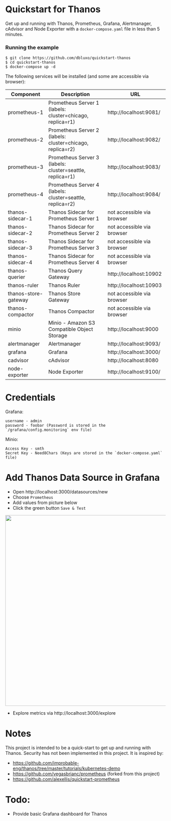 # Quickstart for Thanos

Get up and running with Thanos, Prometheus, Grafana, Alertmanager, cAdvisor and Node Exporter with a `docker-compose.yaml` file in less than 5 minutes.

### Running the example

```
$ git clone https://github.com/dbluxo/quickstart-thanos
$ cd quickstart-thanos
$ docker-compose up -d
```

The following services will be installed (and some are accessible via browser):

| Component                     | Description                                                               | URL                           |
| -----------------------       | ------------------------------------------------------                    | ----------------------------- |
| prometheus-1                  | Prometheus Server 1 (labels: cluster=chicago, replica=r1)       | http://localhost:9081/        |
| prometheus-2                  | Prometheus Server 2 (labels: cluster=chicago, replica=r2)        | http://localhost:9082/        |
| prometheus-3                  | Prometheus Server 3 (labels: cluster=seattle, replica=r1)        | http://localhost:9083/        |
| prometheus-4                  | Prometheus Server 4 (labels: cluster=seattle, replica=r2)       | http://localhost:9084/        |
| thanos-sidecar-1              | Thanos Sidecar for Prometheus Server 1                                    | not accessible via browser    |
| thanos-sidecar-2              | Thanos Sidecar for Prometheus Server 2                                    | not accessible via browser    |
| thanos-sidecar-3              | Thanos Sidecar for Prometheus Server 3                                    | not accessible via browser    |
| thanos-sidecar-4              | Thanos Sidecar for Prometheus Server 4                                    | not accessible via browser    |
| thanos-querier                | Thanos Query Gateway                                                             | http://localhost:10902        |
| thanos-ruler                  | Thanos Ruler                                                                     | http://localhost:10903        |
| thanos-store-gateway          | Thanos Store Gateway                                                             | not accessible via browser    |
| thanos-compactor              | Thanos Compactor                                                                 | not accessible via browser    |
| minio                         | Minio - Amazon S3 Compatible Object Storage  | http://localhost:9000 |
| alertmanager                  | Alertmanager                                                              | http://localhost:9093/        |
| grafana                       | Grafana                              | http://localhost:3000/        |
| cadvisor                      | cAdvisor                                                                  | http://localhost:8080         |
| node-exporter                 | Node Exporter                                                             | http://localhost:9100/        |

# Credentials

Grafana:

	username - admin
	password - foobar (Password is stored in the `/grafana/config.monitoring` env file)
  
Minio:

	Access Key - smth
	Secret Key - Need8Chars (Keys are stored in the `docker-compose.yaml` file)

# Add Thanos Data Source in Grafana

* Open http://localhost:3000/datasources/new
* Choose `Prometheus`
* Add values from picture below
* Click the green button `Save & Test`

<img src="https://github.com/dbluxo/quickstart-thanos/raw/master/images/Add_Thanos_Data_Source.png" width="600" heighth="600">

* Explore metrics via http://localhost:3000/explore

# Notes

This project is intended to be a quick-start to get up and running with Thanos. Security has not been implemented in this project.
It is inspired by:

- https://github.com/improbable-eng/thanos/tree/master/tutorials/kubernetes-demo
- https://github.com/vegasbrianc/prometheus (forked from this project)
- https://github.com/alexellis/quickstart-prometheus

# Todo:

- Provide basic Grafana dashboard for Thanos
